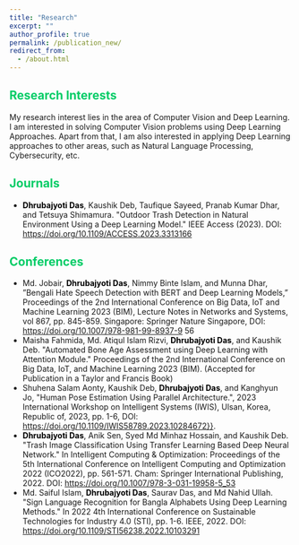 ```yaml
---
title: "Research"
excerpt: ""
author_profile: true
permalink: /publication_new/
redirect_from: 
  - /about.html
---
```


## <font color="#00cc66"> Research Interests </font>  
My research interest lies in the area of Computer Vision and Deep Learning. I am interested in solving Computer Vision problems using Deep Learning Approaches.
Apart from that, I am also interested in applying Deep Learning approaches to other areas, such as Natural Language Processing, Cybersecurity, etc. 

## <font color="#00cc66"> Journals</font>
* <b><font color="#000">Dhrubajyoti Das</font></b>,  Kaushik Deb, Taufique Sayeed, Pranab Kumar Dhar, and Tetsuya Shimamura. "Outdoor Trash Detection in Natural Environment Using a Deep Learning Model." IEEE Access (2023). DOI: https://doi.org/10.1109/ACCESS.2023.3313166
  
## <font color="#00cc66"> Conferences </font>
* Md. Jobair, <b><font color="#000">Dhrubajyoti Das</font></b>, Nimmy Binte Islam, and Munna Dhar, ”Bengali Hate Speech Detection with BERT and Deep Learning Models,” Proceedings of the 2nd International Conference on Big Data, IoT and Machine Learning 2023 (BIM), Lecture Notes in Networks and Systems, vol 867, pp. 845-859. Singapore: Springer Nature Singapore, DOI: https://doi.org/10.1007/978-981-99-8937-9 56
* Maisha Fahmida, Md. Atiqul Islam Rizvi, <b><font color="#000">Dhrubajyoti Das</font></b>, and Kaushik Deb. "Automated Bone Age Assessment using Deep Learning with Attention Module." Proceedings of the 2nd International Conference on Big Data, IoT, and Machine Learning 2023 (BIM). (Accepted for Publication in a Taylor and Francis Book)
* Shuhena Salam Aonty,  Kaushik Deb, <b><font color="#000">Dhrubajyoti Das</font></b>, and Kanghyun Jo, "Human Pose Estimation Using Parallel Architecture.",  2023 International Workshop on Intelligent Systems (IWIS), Ulsan, Korea, Republic of, 2023, pp. 1-6, DOI: https://doi.org/10.1109/IWIS58789.2023.10284672}}.
* <b><font color="#000">Dhrubajyoti Das</font></b>, Anik Sen, Syed Md Minhaz Hossain, and Kaushik Deb. "Trash Image Classification Using Transfer Learning Based Deep Neural Network." In Intelligent Computing & Optimization: Proceedings of the 5th International Conference on Intelligent Computing and Optimization 2022 (ICO2022), pp. 561-571. Cham: Springer International Publishing, 2022. DOI: https://doi.org/10.1007/978-3-031-19958-5_53
* Md. Saiful Islam, <b><font color="#000">Dhrubajyoti Das</font></b>, Saurav Das, and Md Nahid Ullah. "Sign Language Recognition for Bangla Alphabets Using Deep Learning Methods." In 2022 4th International Conference on Sustainable Technologies for Industry 4.0 (STI), pp. 1-6. IEEE, 2022. DOI: https://doi.org/10.1109/STI56238.2022.10103291


